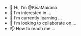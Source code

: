 - 👋 Hi, I’m @KisaMairana
- 👀 I’m interested in ...
- 🌱 I’m currently learning ...
- 💞️ I’m looking to collaborate on ...
- 📫 How to reach me ...

<!---
KisaMairana/KisaMairana is a ✨ special ✨ repository because its `README.md` (this file) appears on your GitHub profile.
You can click the Preview link to take a look at your changes.
--->

